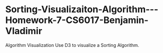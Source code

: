 # Sorting-Visualizaiton-Algorithm---Homework-7-CS6017-Benjamin-Vladimir
Algorithm Visualization Use D3 to visualize a Sorting Algorithm. 
